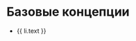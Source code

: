 <script setup>
import { withBase } from 'vitepress';
import { roadmap } from '../config';

const title = 'Базовые концепции';

const list = roadmap.items.find((i) => i.text === title).items;
</script>
# Базовые концепции

<ul>
    <li v-for="li in list"><a :href="withBase(li.link)">{{ li.text }}</a></li>
</ul>
